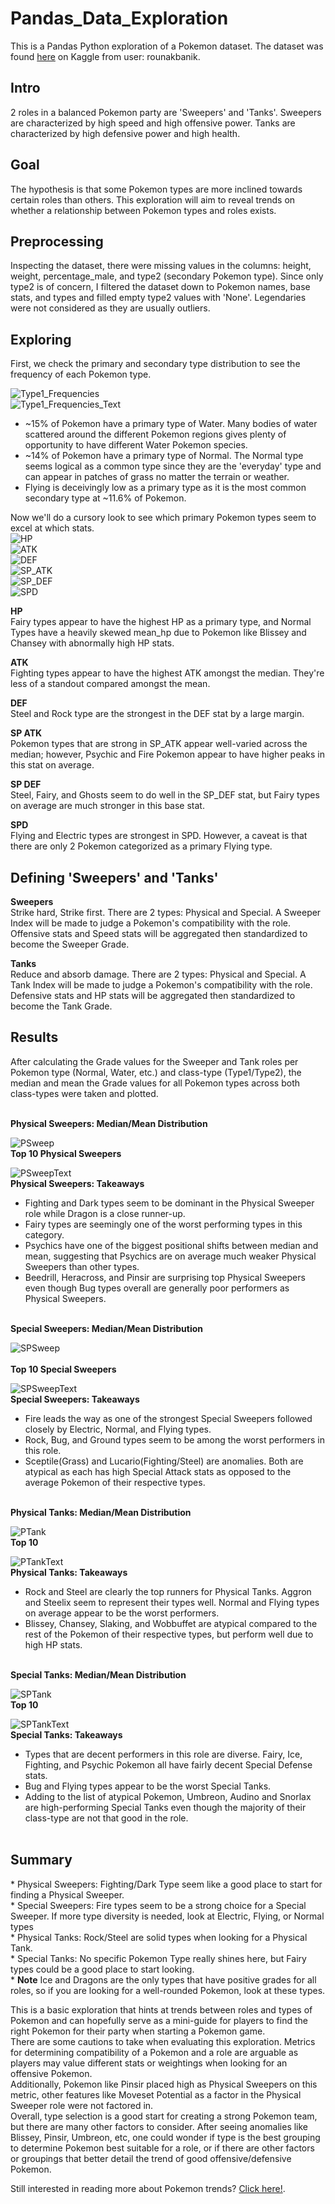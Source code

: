 # Pandas_Data_Exploration
This is a Pandas Python exploration of a Pokemon dataset. The dataset was found [here](https://www.kaggle.com/rounakbanik/pokemon) on Kaggle from user: rounakbanik.</br>

<h2>Intro</h2>
2 roles in a balanced Pokemon party are 'Sweepers' and 'Tanks'. Sweepers are characterized by high speed and high offensive power. Tanks are characterized by high defensive power and high health.</br>

<h2>Goal</h2>
The hypothesis is that some Pokemon types are more inclined towards certain roles than others. This exploration will aim to reveal trends on whether a relationship between Pokemon types and roles exists.</br>

<h2>Preprocessing</h2>
Inspecting the dataset, there were missing values in the columns: height, weight, percentage_male, and type2 (secondary Pokemon type). Since only type2 is of concern, I filtered the dataset down to Pokemon names, base stats, and types and filled empty type2 values with 'None'. Legendaries were not considered as they are usually outliers.</br>

<h2>Exploring</h2>
First, we check the primary and secondary type distribution to see the frequency of each Pokemon type.</br>

![Type1_Frequencies](../../images/explore/T1_Freq.png)</br>
![Type1_Frequencies_Text](../../images/explore/T2_Freq.png)</br>

* ~15% of Pokemon have a primary type of Water. Many bodies of water scattered around the different Pokemon regions gives plenty of opportunity to have different Water Pokemon species.</br>
* ~14% of Pokemon have a primary type of Normal. The Normal type seems logical as a common type since they are the 'everyday' type and can appear in patches of grass no matter the terrain or weather. </br>
* Flying is deceivingly low as a primary type as it is the most common secondary type at ~11.6% of Pokemon. </br>

Now we'll do a cursory look to see which primary Pokemon types seem to excel at which stats.</br>
![HP](../../images/explore/HP_Top_Type1.png)</br>
![ATK](../../images/explore/ATK_Top_Type1.png)</br>
![DEF](../../images/explore/DEF_Top_Type1.png)</br>
![SP_ATK](../../images/explore/SP_ATK_Top_Type1.png)</br>
![SP_DEF](../../images/explore/SP_DEF_Top_Type1.png)</br>
![SPD](../../images/explore/SPD_Top_Type1.png)</br>

<b>HP</b></br>
Fairy types appear to have the highest HP as a primary type, and Normal Types have a heavily skewed mean_hp due to Pokemon like Blissey and Chansey with abnormally high HP stats.</br>

<b>ATK</b></br>
Fighting types appear to have the highest ATK amongst the median. They're less of a standout compared amongst the mean.</br>

<b>DEF</b></br>
Steel and Rock type are the strongest in the DEF stat by a large margin.</br>

<b>SP ATK</b></br>
Pokemon types that are strong in SP_ATK appear well-varied across the median; however, Psychic and Fire Pokemon appear to have higher peaks in this stat on average.</br>

<b>SP DEF</b></br>
Steel, Fairy, and Ghosts seem to do well in the SP_DEF stat, but Fairy types on average are much stronger in this base stat.</br>

<b>SPD</b></br>
Flying and Electric types are strongest in SPD. However, a caveat is that there are only 2 Pokemon categorized as a primary Flying type.</br>

<h2>Defining 'Sweepers' and 'Tanks'</h2>
<b>Sweepers</b></br>
Strike hard, Strike first. There are 2 types: Physical and Special. A Sweeper Index will be made to judge a Pokemon's compatibility with the role.</br>
Offensive stats and Speed stats will be aggregated then standardized to become the Sweeper Grade.</br>

<b>Tanks</b></br>
Reduce and absorb damage. There are 2 types: Physical and Special. A Tank Index will be made to judge a Pokemon's compatibility with the role. </br>
Defensive stats and HP stats will be aggregated then standardized to become the Tank Grade.</br>

<h2>Results</h2>
After calculating the Grade values for the Sweeper and Tank roles per Pokemon type (Normal, Water, etc.) and class-type (Type1/Type2), the median and mean the Grade values for all Pokemon types across both class-types were taken and plotted.</br></br>

<b>Physical Sweepers: Median/Mean Distribution</b></br>

![PSweep](../../images/explore/PSweep.png)</br>
<b>Top 10 Physical Sweepers</b></br>

![PSweepText](../../images/explore/P_Sweep_Text.png)</br>
<b>Physical Sweepers: Takeaways</b></br>
* Fighting and Dark types seem to be dominant in the Physical Sweeper role while Dragon is a close runner-up. </br>
* Fairy types are seemingly one of the worst performing types in this category.</br>
* Psychics have one of the biggest positional shifts between median and mean, suggesting that Psychics are on average much weaker Physical Sweepers than other types.</br>
* Beedrill, Heracross, and Pinsir are surprising top Physical Sweepers even though Bug types overall are generally poor performers as Physical Sweepers.</br></br>

<b>Special Sweepers: Median/Mean Distribution</b></br>

![SPSweep](../../images/explore/SPSweep.png)</br></br>
<b>Top 10 Special Sweepers</b></br>

![SPSweepText](../../images/explore/SP_Sweep_Text.png)</br>
<b>Special Sweepers: Takeaways</b></br>
* Fire leads the way as one of the strongest Special Sweepers followed closely by Electric, Normal, and Flying types.</br>
* Rock, Bug, and Ground types seem to be among the worst performers in this role.</br>
* Sceptile(Grass) and Lucario(Fighting/Steel) are anomalies. Both are atypical as each has high Special Attack stats as opposed to the average Pokemon of their respective types.</br></br>

<b>Physical Tanks: Median/Mean Distribution</b></br>

![PTank](../../images/explore/PTank.png)</br>
<b>Top 10</b></br>

![PTankText](../../images/explore/P_Tank_Text.png)</br>
<b>Physical Tanks: Takeaways</b></br>
* Rock and Steel are clearly the top runners for Physical Tanks. Aggron and Steelix seem to represent their types well. Normal and Flying types on average appear to be the worst performers. </br>
* Blissey, Chansey, Slaking, and Wobbuffet are atypical compared to the rest of the Pokemon of their respective types, but perform well due to high HP stats.</br></br>

<b>Special Tanks: Median/Mean Distribution</b></br>

![SPTank](../../images/explore/SPTank.png)</br>
<b>Top 10</b></br>

![SPTankText](../../images/explore/SP_Tank_Text.png)</br>
<b>Special Tanks: Takeaways</b></br>
* Types that are decent performers in this role are diverse. Fairy, Ice, Fighting, and Psychic Pokemon all have fairly decent Special Defense stats. </br>
* Bug and Flying types appear to be the worst Special Tanks. </br>
* Adding to the list of atypical Pokemon, Umbreon, Audino and Snorlax are high-performing Special Tanks even though the majority of their class-type are not that good in the role. </br></br>

<h2>Summary</h2>
* Physical Sweepers: Fighting/Dark Type seem like a good place to start for finding a Physical Sweeper. </br>
* Special Sweepers: Fire types seem to be a strong choice for a Special Sweeper. If more type diversity is needed, look at Electric, Flying, or Normal types</br>
* Physical Tanks: Rock/Steel are solid types when looking for a Physical Tank.</br>
* Special Tanks: No specific Pokemon Type really shines here, but Fairy types could be a good place to start looking.</br>
* <b>Note</b> Ice and Dragons are the only types that have positive grades for all roles, so if you are looking for a well-rounded Pokemon, look at these types.
</br>

This is a basic exploration that hints at trends between roles and types of Pokemon and can hopefully serve as a mini-guide for players to find the right Pokemon for their party when starting a Pokemon game. </br>
There are some cautions to take when evaluating this exploration. Metrics for determining compatibility of a Pokemon and a role are arguable as players may value different stats or weightings when looking for an offensive Pokemon.</br>
Additionally, Pokemon like Pinsir placed high as Physical Sweepers on this metric, other features like Moveset Potential as a factor in the Physical Sweeper role were not factored in.</br>
Overall, type selection is a good start for creating a strong Pokemon team, but there are many other factors to consider. After seeing anomalies like Blissey, Pinsir, Umbreon, etc, one could wonder if type is the best grouping to determine Pokemon best suitable for a role, or if there are other factors or groupings that better detail the trend of good offensive/defensive Pokemon.</br>

Still interested in reading more about Pokemon trends? <a href="https://github.com/tedglim/data_apps/tree/master/src/kmeans_app">Click here!</a>.
